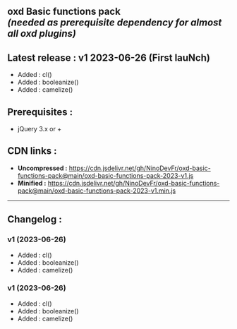 oxd Basic functions pack\
_(needed as prerequisite dependency for almost all oxd plugins)_
-----
## **Latest release :** v1 2023-06-26 (First lauNch)
  - Added : cl()
  - Added : booleanize()
  - Added : camelize()
## Prerequisites :
- jQuery 3.x or +
## CDN links :
- **Uncompressed :** https://cdn.jsdelivr.net/gh/NinoDevFr/oxd-basic-functions-pack@main/oxd-basic-functions-pack-2023-v1.js
- **Minified :** https://cdn.jsdelivr.net/gh/NinoDevFr/oxd-basic-functions-pack@main/oxd-basic-functions-pack-2023-v1.min.js
---
## Changelog :
### v1 (2023-06-26)
  - Added : cl()
  - Added : booleanize()
  - Added : camelize()
### v1 (2023-06-26)
  - Added : cl()
  - Added : booleanize()
  - Added : camelize()

